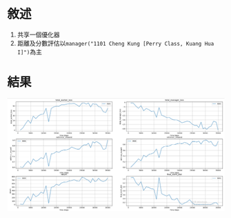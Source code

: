 # 敘述
1. 共享一個優化器
2. 距離及分數評估以`manager("1101 Cheng Kung [Perry Class, Kuang Hua I]")`為主

# 結果
![image](https://github.com/Yuu-Hsuan/CMO/blob/main/5v5/code/0615_1239/graph/2.png)

